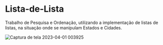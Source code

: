 # Lista-de-Lista
Trabalho de Pesquisa e Ordenação, utilizando a implementação de listas de listas, na situação onde se manipulam Estados e Cidades.

![Captura de tela 2023-04-01 003925](https://user-images.githubusercontent.com/69700545/229264197-5d643af1-0fdb-4772-bba9-bbab8155f364.png)
